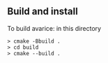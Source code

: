 
Build and install
-----------------
To build avarice: in this directory
~~~~
> cmake -Bbuild .
> cd build
> cmake --build .
~~~~
